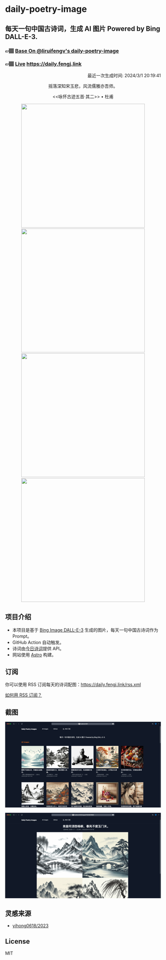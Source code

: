 
# daily-poetry-image

## 每天一句中国古诗词，生成 AI 图片 Powered by Bing DALL-E-3.

### 👉🏽 [Base On @liruifengv's daily-poetry-image](https://github.com/liruifengv/daily-poetry-image)

### 👉🏽 [Live](https://daily.fengj.link) https://daily.fengj.link

<p align="right">
  最近一次生成时间: 2024/3/1 20:19:41
</p>
<p align="center">
摇落深知宋玉悲，风流儒雅亦吾师。
</p>
<p align="center">
<<咏怀古迹五首·其二>> • 杜甫
</p>
<p align="center">
<img src="https://tse3.mm.bing.net/th/id/OIG4.g0z154eDFPFWA2jQ81jI" height="400" width="400" />
<img src="https://tse3.mm.bing.net/th/id/OIG4.0Sxw6lyIlisIb4LTqs60" height="400" width="400" />
<img src="https://tse2.mm.bing.net/th/id/OIG4.5i1jg4Vg9AzjFl_uN4rS" height="400" width="400" />
<img src="https://tse2.mm.bing.net/th/id/OIG4.77k1WunWRauvARmk.V0r" height="400" width="400" />
</p>

## 项目介绍

-   本项目是基于 [Bing Image DALL-E-3](https://www.bing.com/images/create) 生成的图片，每天一句中国古诗词作为 Prompt。
-   GitHub Action 自动触发。
-   诗词由[今日诗词](https://www.jinrishici.com/)提供 API。
-   网站使用 [Astro](https://astro.build) 构建。

## 订阅

你可以使用 RSS 订阅每天的诗词配图：https://daily.fengj.link/rss.xml

[如何用 RSS 订阅？](https://zhuanlan.zhihu.com/p/55026716)

## 截图

![图片列表](./screenshots/Snipaste_2023-12-28_21-00-26.png)

![图片详情](./screenshots/Snipaste_2023-12-28_21-00-53.png)

## 灵感来源

-   [yihong0618/2023](https://github.com/yihong0618/2023)

## License

MIT
